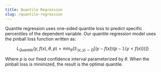 ```yaml
---
title: Quantile Regression
slug: /quantile-regression
---
```


Quantile regression uses one-sided quantile loss to predict specific percentiles of the dependent variable. Our quantile regression model uses the pinball loss function written as:

$$
L_{Quantile}\big(y,f(x),\theta,p\big) = min_\theta\{\mathbb{E}_{(x,y)\sim D}[(y - f(x))(p - \mathbb{1}\{y < f(x)\})]\}
$$

Where $p$ is our fixed confidence interval parameterized by $\theta$. When the pinball loss is minimized, the result is the optimal quantile.
